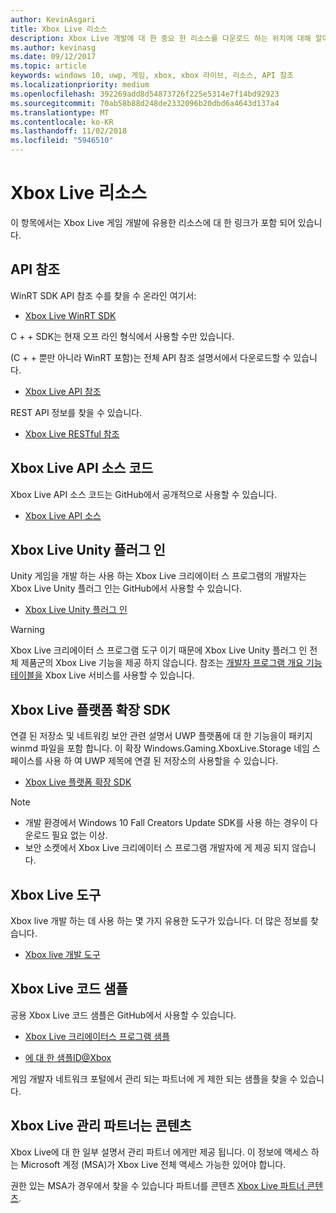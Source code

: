 ```yaml
---
author: KevinAsgari
title: Xbox Live 리소스
description: Xbox Live 개발에 대 한 중요 한 리소스를 다운로드 하는 위치에 대해 알아봅니다.
ms.author: kevinasg
ms.date: 09/12/2017
ms.topic: article
keywords: windows 10, uwp, 게임, xbox, xbox 라이브, 리소스, API 참조
ms.localizationpriority: medium
ms.openlocfilehash: 392269add8d54873726f225e5314e7f14bd92923
ms.sourcegitcommit: 70ab58b88d248de2332096b20dbd6a4643d137a4
ms.translationtype: MT
ms.contentlocale: ko-KR
ms.lasthandoff: 11/02/2018
ms.locfileid: "5946510"
---
```

# <a name="xbox-live-resources"></a>Xbox Live 리소스

이 항목에서는 Xbox Live 게임 개발에 유용한 리소스에 대 한 링크가 포함 되어 있습니다.

## <a name="api-reference"></a>API 참조

WinRT SDK API 참조 수를 찾을 수 온라인 여기서:

* [Xbox Live WinRT SDK](https://docs.microsoft.com/en-us/dotnet/api/?view=xboxlive-dotnet-2017.11.20171204.01)

C + + SDK는 현재 오프 라인 형식에서 사용할 수만 있습니다.

(C + + 뿐만 아니라 WinRT 포함)는 전체 API 참조 설명서에서 다운로드할 수 있습니다.

* [Xbox Live API 참조](https://aka.ms/xboxliveuwpdocs)

REST API 정보를 찾을 수 있습니다.

* [Xbox Live RESTful 참조](xbox-live-rest/atoc-xboxlivews-reference.md)


## <a name="xbox-live-api-source-code"></a>Xbox Live API 소스 코드

Xbox Live API 소스 코드는 GitHub에서 공개적으로 사용할 수 있습니다.

* [Xbox Live API 소스](https://github.com/Microsoft/xbox-live-api)

## <a name="xbox-live-unity-plug-in"></a>Xbox Live Unity 플러그 인

Unity 게임을 개발 하는 사용 하는 Xbox Live 크리에이터 스 프로그램의 개발자는 Xbox Live Unity 플러그 인는 GitHub에서 사용할 수 있습니다.

* [Xbox Live Unity 플러그 인](https://github.com/Microsoft/xbox-live-unity-plugin)

> [!WARNING]
> Xbox Live 크리에이터 스 프로그램 도구 이기 때문에 Xbox Live Unity 플러그 인 전체 제품군의 Xbox Live 기능을 제공 하지 않습니다. 참조는 [개발자 프로그램 개요 기능 테이블을](developer-program-overview.md#feature-table) Xbox Live 서비스를 사용할 수 있습니다.

## <a name="xbox-live-platform-extensions-sdk"></a>Xbox Live 플랫폼 확장 SDK

연결 된 저장소 및 네트워킹 보안 관련 설명서 UWP 플랫폼에 대 한 기능을이 패키지 winmd 파일을 포함 합니다. 이 확장 Windows.Gaming.XboxLive.Storage 네임 스페이스를 사용 하 여 UWP 제목에 연결 된 저장소의 사용할을 수 있습니다.

* [Xbox Live 플랫폼 확장 SDK](http://aka.ms/xblextsdk)

> [!NOTE]
> - 개발 환경에서 Windows 10 Fall Creators Update SDK를 사용 하는 경우이 다운로드 필요 없는 이상.
> - 보안 소켓에서 Xbox Live 크리에이터 스 프로그램 개발자에 게 제공 되지 않습니다.

## <a name="xbox-live-tools"></a>Xbox Live 도구

Xbox live 개발 하는 데 사용 하는 몇 가지 유용한 도구가 있습니다. 더 많은 정보를 찾습니다.

* [Xbox live 개발 도구](tools/tools.md)

## <a name="xbox-live-code-samples"></a>Xbox Live 코드 샘플

공용 Xbox Live 코드 샘플은 GitHub에서 사용할 수 있습니다.

* [Xbox Live 크리에이터스 프로그램 샘플](https://github.com/Microsoft/xbox-live-samples/tree/master/Samples/CreatorsSDK)

* [에 대 한 샘플ID@Xbox](https://github.com/Microsoft/xbox-live-samples/tree/master/Samples/ID%40XboxSDK)

게임 개발자 네트워크 포털에서 관리 되는 파트너에 게 제한 되는 샘플을 찾을 수 있습니다.

## <a name="xbox-live-managed-partner-only-content"></a>Xbox Live 관리 파트너는 콘텐츠

Xbox Live에 대 한 일부 설명서 관리 파트너 에게만 제공 됩니다. 이 정보에 액세스 하는 Microsoft 계정 (MSA)가 Xbox Live 전체 액세스 가능한 있어야 합니다.

권한 있는 MSA가 경우에서 찾을 수 있습니다 파트너를 콘텐츠 [Xbox Live 파트너 콘텐츠](https://developer.microsoft.com/en-us/games/xbox/docs/xboxlive/xbox-live-partners/partner-content).
